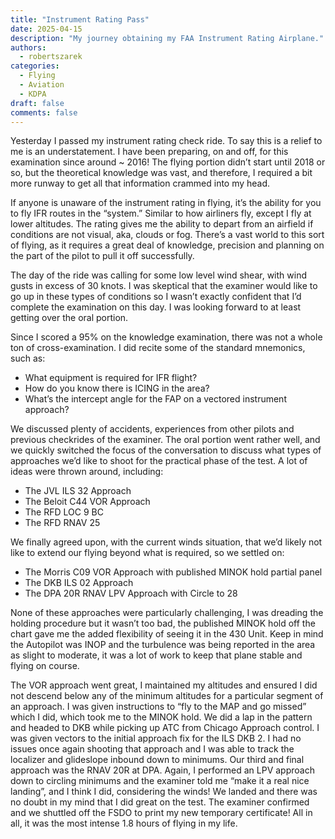 ```yaml
---
title: "Instrument Rating Pass"
date: 2025-04-15
description: "My journey obtaining my FAA Instrument Rating Airplane."
authors:
  - robertszarek
categories:
  - Flying
  - Aviation
  - KDPA
draft: false
comments: false
---
```


Yesterday I passed my instrument rating check ride. To say this is a relief to me is an understatement. I have been preparing, on and off, for this examination since around ~ 2016! The flying portion didn’t start until 2018 or so, but the theoretical knowledge was vast, and therefore, I required a bit more runway to get all that information crammed into my head.

If anyone is unaware of the instrument rating in flying, it’s the ability for you to fly IFR routes in the “system.” Similar to how airliners fly, except I fly at lower altitudes. The rating gives me the ability to depart from an airfield if conditions are not visual, aka, clouds or fog. There’s a vast world to this sort of flying, as it requires a great deal of knowledge, precision and planning on the part of the pilot to pull it off successfully.

The day of the ride was calling for some low level wind shear, with wind gusts in excess of 30 knots. I was skeptical that the examiner would like to go up in these types of conditions so I wasn’t exactly confident that I’d complete the examination on this day. I was looking forward to at least getting over the oral portion. 

Since I scored a 95% on the knowledge examination, there was not a whole ton of cross-examination. I did recite some of the standard mnemonics, such as:
- What equipment is required for IFR flight?
- How do you know there is ICING in the area?
- What’s the intercept angle for the FAP on a vectored instrument approach?

We discussed plenty of accidents, experiences from other pilots and previous checkrides of the examiner. The oral portion went rather well, and we quickly switched the focus of the conversation to discuss what types of approaches we’d like to shoot for the practical phase of the test. A lot of ideas were thrown around, including:
- The JVL ILS 32 Approach
- The Beloit C44 VOR Approach
- The RFD LOC 9 BC 
- The RFD RNAV 25

We finally agreed upon, with the current winds situation, that we’d likely not like to extend our flying beyond what is required, so we settled on:
- The Morris C09 VOR Approach with published MINOK hold partial panel
- The DKB ILS 02 Approach 
- The DPA 20R RNAV LPV Approach with Circle to 28

None of these approaches were particularly challenging, I was dreading the holding procedure but it wasn’t too bad, the published MINOK hold off the chart gave me the added flexibility of seeing it in the 430 Unit. Keep in mind the Autopilot was INOP and the turbulence was being reported in the area as slight to moderate, it was a lot of work to keep that plane stable and flying on course.

The VOR approach went great, I maintained my altitudes and ensured I did not descend below any of the minimum altitudes for a particular segment of an approach. I was given instructions to “fly to the MAP and go missed” which I did, which took me to the MINOK hold. We did a lap in the pattern and headed to DKB while picking up ATC from Chicago Approach control. I was given vectors to the initial approach fix for the ILS DKB 2. I had no issues once again shooting that approach and I was able to track the localizer and glideslope inbound down to minimums. Our third and final approach was the RNAV 20R at DPA. Again, I performed an LPV approach down to circling minimums and the examiner told me “make it a real nice landing”, and I think I did, considering the winds! We landed and there was no doubt in my mind that I did great on the test. The examiner confirmed and we shuttled off the FSDO to print my new temporary certificate! All in all, it was the most intense 1.8 hours of flying in my life.